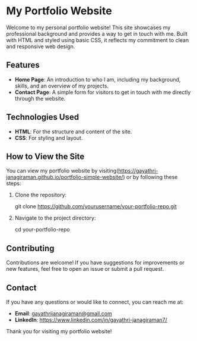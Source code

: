 # My Portfolio Website

Welcome to my personal portfolio website! This site showcases my professional background and provides a way to get in touch with me. Built with HTML and styled using basic CSS, it reflects my commitment to clean and responsive web design.

## Features

- **Home Page**: An introduction to who I am, including my background, skills, and an overview of my projects.
- **Contact Page**: A simple form for visitors to get in touch with me directly through the website.

## Technologies Used

- **HTML**: For the structure and content of the site.
- **CSS**: For styling and layout.

## How to View the Site

You can view my portfolio website by visiting(https://gayathri-janagiraman.github.io/portfolio-simple-website/) or by following these steps:

1. Clone the repository:
    
    git clone https://github.com/yourusername/your-portfolio-repo.git
    
2. Navigate to the project directory:
    
    cd your-portfolio-repo

## Contributing

Contributions are welcome! If you have suggestions for improvements or new features, feel free to open an issue or submit a pull request.

## Contact

If you have any questions or would like to connect, you can reach me at:
- **Email**: gayathrijanagiraman@gmail.com
- **LinkedIn**: https://www.linkedin.com/in/gayathri-janagiraman7/

Thank you for visiting my portfolio website!



